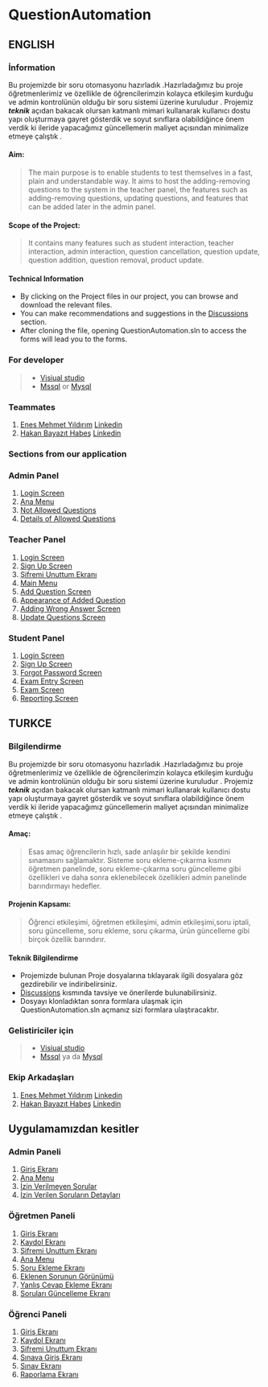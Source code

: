 # QuestionAutomation
## ENGLISH
### İnformation
Bu projemizde bir soru otomasyonu hazırladık .Hazırladağımız bu proje öğretmenlerimiz ve özellikle de öğrencilerimzin kolayca etkileşim kurduğu ve  admin kontrolünün olduğu bir soru sistemi üzerine kuruludur . Projemiz ***teknik*** açıdan bakacak olursan katmanlı mimari kullanarak kullanıcı dostu yapı oluşturmaya gayret gösterdik ve soyut sınıflara olabildiğince önem verdik ki ileride yapacağımız güncellemerin maliyet açısından minimalize etmeye çalıştık . 

#### **Aim:**
> The main purpose is to enable students to test themselves in a fast, plain and understandable way. It aims to host the adding-removing questions to the system in the teacher panel, the features such as adding-removing questions, updating questions, and features that can be added later in the admin panel.


#### **Scope of the Project:**
>It contains many features such as student interaction, teacher interaction, admin interaction, question cancellation, question update, question addition, question removal, product update.

#### Technical Information
+ By clicking on the Project files in our project, you can browse and download the relevant files.
+ You can make recommendations and suggestions in the [Discussions](https://github.com/mehmet5643/OrderAutomation/discussions) section.
+ After cloning the file, opening QuestionAutomation.sln to access the forms will lead you to the forms.

### For developer
> + [Visiual studio](https://visualstudio.microsoft.com/tr/downloads/) 
> + [Mssql](https://www.microsoft.com/tr-tr/sql-server/sql-server-downloads) or [Mysql](https://dev.mysql.com/downloads/installer/)

### Teammates
1. [Enes Mehmet Yıldırım](https://github.com/EnesMehmet1) [Linkedin](https://www.linkedin.com/in/enes-mehmet-y%C4%B1ld%C4%B1r%C4%B1m-74b8701bb/)
2. [Hakan Bayazıt Habeş](https://github.com/HakanBayazitHabes) [Linkedin](https://www.linkedin.com/in/hakan-bayaz%C4%B1t-habe%C5%9F-157844221/)

### Sections from our application

### Admin Panel
 
1.  [Login Screen](https://i.hizliresim.com/91tpqh9.jpg)
2.  [Ana Menu](https://i.hizliresim.com/4zxjte9.jpg)
3.  [Not Allowed Questions](https://i.hizliresim.com/9rkw7hn.jpg)
4.  [Details of Allowed Questions](https://i.hizliresim.com/sft4cnh.jpg)

### Teacher Panel

1.  [Login Screen](https://i.hizliresim.com/hths53w.jpg)
2.  [Sign Up Screen](https://i.hizliresim.com/jpu0w1m.jpg)
3.  [Şifremi Unuttum Ekranı](https://i.hizliresim.com/ki4qlkf.jpg)
4.  [Main Menu](https://i.hizliresim.com/cdd4ijh.jpg)
5.  [Add Question Screen](https://i.hizliresim.com/rfqtyvh.jpg)
6.  [Appearance of Added Question](https://i.hizliresim.com/a4ey3im.jpg)
7.  [Adding Wrong Answer Screen](https://i.hizliresim.com/rkk80hd.jpg)
8.  [Update Questions Screen](https://i.hizliresim.com/4v0jwl5.jpg)

### Student Panel

1.  [Login Screen](https://i.hizliresim.com/s0xhw0g.jpg)
2.  [Sign Up Screen](https://i.hizliresim.com/mpy5bea.jpg)
3.  [Forgot Password Screen](https://i.hizliresim.com/e6pdwye.jpg)
4.  [Exam Entry Screen](https://i.hizliresim.com/7bujgg2.jpg)
5.  [Exam Screen](https://i.hizliresim.com/bltzgso.jpg)
6.  [Reporting Screen](https://i.hizliresim.com/jsgy2mb.jpg)






## TURKCE
### Bilgilendirme
Bu projemizde bir soru otomasyonu hazırladık .Hazırladağımız bu proje öğretmenlerimiz ve özellikle de öğrencilerimzin kolayca etkileşim kurduğu ve  admin kontrolünün olduğu bir soru sistemi üzerine kuruludur . Projemiz ***teknik*** açıdan bakacak olursan katmanlı mimari kullanarak kullanıcı dostu yapı oluşturmaya gayret gösterdik ve soyut sınıflara olabildiğince önem verdik ki ileride yapacağımız güncellemerin maliyet açısından minimalize etmeye çalıştık . 

#### **Amaç:** 
> Esas amaç öğrencilerin hızlı, sade anlaşılır bir şekilde kendini sınamasını sağlamaktır. Sisteme soru ekleme-çıkarma kısmını öğretmen panelinde, soru ekleme-çıkarma soru güncelleme gibi özellikleri ve daha sonra eklenebilecek özellikleri admin panelinde barındırmayı hedefler.

#### **Projenin Kapsamı:** 
>Öğrenci etkileşimi, öğretmen etkileşimi, admin etkileşimi,soru iptali, soru güncelleme, soru ekleme, soru çıkarma, ürün güncelleme gibi birçok özellik barındırır.

#### Teknik Bilgilendirme
+ Projemizde bulunan Proje dosyalarına tıklayarak ilgili dosyalara göz gezdirebilir ve indiribelirsiniz.
+ [Discussions](https://github.com/mehmet5643/OrderAutomation/discussions) kısmında tavsiye ve önerilerde bulunabilirsiniz.
+ Dosyayı klonladıktan sonra formlara ulaşmak için QuestionAutomation.sln açmanız sizi formlara ulaştıracaktır.

### Gelistiriciler için
> + [Visiual studio](https://visualstudio.microsoft.com/tr/downloads/) 
> + [Mssql](https://www.microsoft.com/tr-tr/sql-server/sql-server-downloads) ya da [Mysql](https://dev.mysql.com/downloads/installer/)


### Ekip Arkadaşları
1. [Enes Mehmet Yıldırım](https://github.com/EnesMehmet1) [Linkedin](https://www.linkedin.com/in/enes-mehmet-y%C4%B1ld%C4%B1r%C4%B1m-74b8701bb/)
2. [Hakan Bayazıt Habeş](https://github.com/HakanBayazitHabes) [Linkedin](https://www.linkedin.com/in/hakan-bayaz%C4%B1t-habe%C5%9F-157844221/)

## Uygulamamızdan kesitler
 
 ### Admin Paneli
 
1.  [Giriş Ekranı](https://i.hizliresim.com/91tpqh9.jpg)
2.  [Ana Menu](https://i.hizliresim.com/4zxjte9.jpg)
3.  [İzin Verilmeyen Sorular](https://i.hizliresim.com/9rkw7hn.jpg)
4.  [İzin Verilen Soruların Detayları](https://i.hizliresim.com/sft4cnh.jpg)

### Öğretmen Paneli

1.  [Giriş Ekranı](https://i.hizliresim.com/hths53w.jpg)
2.  [Kaydol Ekranı](https://i.hizliresim.com/jpu0w1m.jpg)
3.  [Şifremi Unuttum Ekranı](https://i.hizliresim.com/ki4qlkf.jpg)
4.  [Ana Menu](https://i.hizliresim.com/cdd4ijh.jpg)
5.  [Soru Ekleme Ekranı](https://i.hizliresim.com/rfqtyvh.jpg)
6.  [Eklenen Sorunun Görünümü](https://i.hizliresim.com/a4ey3im.jpg)
7.  [Yanlış Cevap Ekleme Ekranı](https://i.hizliresim.com/rkk80hd.jpg)
8.  [Soruları Güncelleme Ekranı](https://i.hizliresim.com/4v0jwl5.jpg)

### Öğrenci Paneli

1.  [Giriş Ekranı](https://i.hizliresim.com/s0xhw0g.jpg)
2.  [Kaydol Ekranı](https://i.hizliresim.com/mpy5bea.jpg)
3.  [Şifremi Unuttum Ekranı](https://i.hizliresim.com/e6pdwye.jpg)
4.  [Sınava Giriş Ekranı](https://i.hizliresim.com/7bujgg2.jpg)
5.  [Sınav Ekranı](https://i.hizliresim.com/bltzgso.jpg)
6.  [Raporlama Ekranı](https://i.hizliresim.com/jsgy2mb.jpg)








